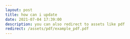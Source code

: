 ```yaml
---
layout: post
title: how can i update
date: 2021-07-04 17:39:00
description: you can also redirect to assets like pdf
redirect: /assets/pdf/example_pdf.pdf
---
```

